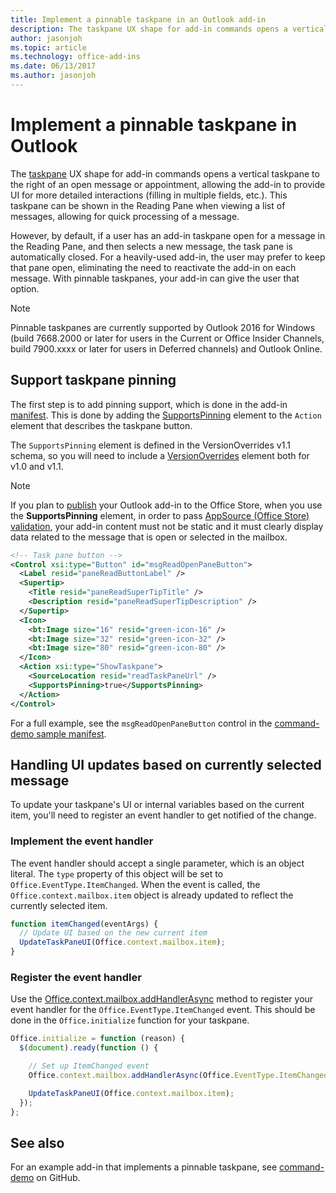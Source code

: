 ```yaml
---
title: Implement a pinnable taskpane in an Outlook add-in
description: The taskpane UX shape for add-in commands opens a vertical taskpane to the right of an open message or appointment, allowing the add-in to provide UI for more detailed interactions.
author: jasonjoh
ms.topic: article
ms.technology: office-add-ins
ms.date: 06/13/2017
ms.author: jasonjoh
---
```


# Implement a pinnable taskpane in Outlook

The [taskpane](add-in-commands-for-outlook.md#launching-a-task-pane) UX shape for add-in commands opens a vertical taskpane to the right of an open message or appointment, allowing the add-in to provide UI for more detailed interactions (filling in multiple fields, etc.). This taskpane can be shown in the Reading Pane when viewing a list of messages, allowing for quick processing of a message. 

However, by default, if a user has an add-in taskpane open for a message in the Reading Pane, and then selects a new message, the task pane is automatically closed. For a heavily-used add-in, the user may prefer to keep that pane open, eliminating the need to reactivate the add-in on each message. With pinnable taskpanes, your add-in can give the user that option.

> [!NOTE]
> Pinnable taskpanes are currently supported by Outlook 2016 for Windows (build 7668.2000 or later for users in the Current or Office Insider Channels, build 7900.xxxx or later for users in Deferred channels) and Outlook Online.

## Support taskpane pinning

The first step is to add pinning support, which is done in the add-in [manifest](manifests.md). This is done by adding the [SupportsPinning](https://docs.microsoft.com/office/dev/add-ins/reference/manifest/action#supportspinning) element to the `Action` element that describes the taskpane button.

The `SupportsPinning` element is defined in the VersionOverrides v1.1 schema, so you will need to include a [VersionOverrides](https://docs.microsoft.com/office/dev/add-ins/reference/manifest/versionoverrides) element both for v1.0 and v1.1.

> [!NOTE]
> If you plan to [publish](https://docs.microsoft.com/office/dev/add-ins/publish/publish) your Outlook add-in to the Office Store, when you use the **SupportsPinning** element, in order to pass [AppSource (Office Store) validation](https://docs.microsoft.com/office/dev/store/validation-policies), your add-in content must not be static and it must clearly display data related to the message that is open or selected in the mailbox.

```xml
<!-- Task pane button -->
<Control xsi:type="Button" id="msgReadOpenPaneButton">
  <Label resid="paneReadButtonLabel" />
  <Supertip>
    <Title resid="paneReadSuperTipTitle" />
    <Description resid="paneReadSuperTipDescription" />
  </Supertip>
  <Icon>
    <bt:Image size="16" resid="green-icon-16" />
    <bt:Image size="32" resid="green-icon-32" />
    <bt:Image size="80" resid="green-icon-80" />
  </Icon>
  <Action xsi:type="ShowTaskpane">
    <SourceLocation resid="readTaskPaneUrl" />
    <SupportsPinning>true</SupportsPinning>
  </Action>
</Control>
```

For a full example, see the `msgReadOpenPaneButton` control in the [command-demo sample manifest](https://github.com/OfficeDev/outlook-add-in-command-demo/blob/master/command-demo-manifest.xml).

## Handling UI updates based on currently selected message

To update your taskpane's UI or internal variables based on the current item, you'll need to register an event handler to get notified of the change.

### Implement the event handler

The event handler should accept a single parameter, which is an object literal. The `type` property of this object will be set to `Office.EventType.ItemChanged`. When the event is called, the `Office.context.mailbox.item` object is already updated to reflect the currently selected item.

```js
function itemChanged(eventArgs) {
  // Update UI based on the new current item
  UpdateTaskPaneUI(Office.context.mailbox.item);
}
```

### Register the event handler

Use the [Office.context.mailbox.addHandlerAsync](https://docs.microsoft.com/office/dev/add-ins/reference/objectmodel/requirement-set-1.5/Office.context.mailbox#addhandlerasynceventtype-handler-options-callback) method to register your event handler for the `Office.EventType.ItemChanged` event. This should be done in the `Office.initialize` function for your taskpane.

```js
Office.initialize = function (reason) {
  $(document).ready(function () {

    // Set up ItemChanged event
    Office.context.mailbox.addHandlerAsync(Office.EventType.ItemChanged, itemChanged);

    UpdateTaskPaneUI(Office.context.mailbox.item);
  });
};
```

## See also

For an example add-in that implements a pinnable taskpane, see [command-demo](https://github.com/OfficeDev/outlook-add-in-command-demo) on GitHub.
